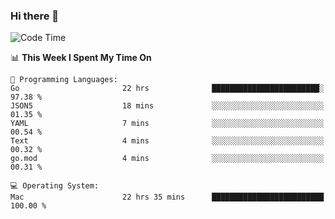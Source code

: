 ### Hi there 👋

<!--
**CrazyCollin/crazycollin** is a ✨ _special_ ✨ repository because its `README.md` (this file) appears on your GitHub profile.

Here are some ideas to get you started:

- 🔭 I’m currently working on ...
- 🌱 I’m currently learning ...
- 👯 I’m looking to collaborate on ...
- 🤔 I’m looking for help with ...
- 💬 Ask me about ...
- 📫 How to reach me: ...
- 😄 Pronouns: ...
- ⚡ Fun fact: ...
-->

<!--START_SECTION:waka-->
![Code Time](http://img.shields.io/badge/Code%20Time-5%2C624%20hrs%2036%20mins-blue)

📊 **This Week I Spent My Time On** 

```text
💬 Programming Languages: 
Go                       22 hrs              ████████████████████████░   97.38 % 
JSON5                    18 mins             ░░░░░░░░░░░░░░░░░░░░░░░░░   01.35 % 
YAML                     7 mins              ░░░░░░░░░░░░░░░░░░░░░░░░░   00.54 % 
Text                     4 mins              ░░░░░░░░░░░░░░░░░░░░░░░░░   00.32 % 
go.mod                   4 mins              ░░░░░░░░░░░░░░░░░░░░░░░░░   00.31 % 

💻 Operating System: 
Mac                      22 hrs 35 mins      █████████████████████████   100.00 % 
```


<!--END_SECTION:waka-->

